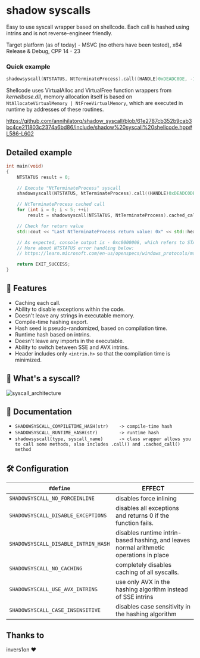 # shadow syscalls

Easy to use syscall wrapper based on shellcode. Each call is hashed using intrins and is not reverse-engineer friendly.

Target platform (as of today) - MSVC (no others have been tested), x64 Release & Debug, CPP 14 - 23

### Quick example
```cpp
shadowsyscall(NTSTATUS, NtTerminateProcess).call((HANDLE)0xDEADC0DE, -1);
```

Shellcode uses VirtualAlloc and VirtualFree function wrappers from *kernelbase.dll*, memory allocation itself is based on ```NtAllocateVirtualMemory | NtFreeVirtualMemory```, which are executed in runtime by addresses of these routines.

https://github.com/annihilatorq/shadow_syscall/blob/61e2787cb352b9cab3bc4ce211803c2374a6bd86/include/shadow%20syscall%20shellcode.hpp#L586-L602

## Detailed example

```cpp
int main(void)
{
    NTSTATUS result = 0;

    // Execute "NtTerminateProcess" syscall
    shadowsyscall(NTSTATUS, NtTerminateProcess).call((HANDLE)0xDEADC0DE, -1);

    // NtTerminateProcess cached call
    for (int i = 0; i < 5; ++i)
        result = shadowsyscall(NTSTATUS, NtTerminateProcess).cached_call((HANDLE)0xDEADC0DE, -1);

    // Check for return value
    std::cout << "Last NtTerminateProcess return value: 0x" << std::hex << result << '\n';

    // As expected, console output is - 0xc0000008, which refers to STATUS_INVALID_HANDLE
    // More about NTSTATUS error handling below:
    // https://learn.microsoft.com/en-us/openspecs/windows_protocols/ms-erref/596a1078-e883-4972-9bbc-49e60bebca55

    return EXIT_SUCCESS;
}
```

## 🚀 Features

- Caching each call.
- Ability to disable exceptions within the code.
- Doesn't leave any strings in executable memory.
- Compile-time hashing export.
- Hash seed is pseudo-randomized, based on compilation time.
- Runtime hash based on intrins.
- Doesn't leave any imports in the executable.
- Ability to switch between SSE and AVX intrins.
- Header includes only ```<intrin.h>``` so that the compilation time is minimized.

## 📜 What's a syscall?
![syscall_architecture](https://github.com/annihilatorq/shadow_syscall/assets/143023834/63f46089-a590-4c6b-aa60-447b536ece34)

## 📄 Documentation

- `SHADOWSYSCALL_COMPILETIME_HASH(str)    -> compile-time hash`
- `SHADOWSYSCALL_RUNTIME_HASH(str)        -> runtime hash`
- `shadowsyscall(type, syscall_name)      -> class wrapper allows you to call some methods, also includes .call() and .cached_call() method`

## 🛠️ Configuration

| `#define`                                 | EFFECT                                                                                  |
| ----------------------------------------- | --------------------------------------------------------------------------------------- |
| `SHADOWSYSCALL_NO_FORCEINLINE`            | disables force inlining                                                                 |
| `SHADOWSYSCALL_DISABLE_EXCEPTIONS`        | disables all exceptions and returns 0 if the function fails.                            |
| `SHADOWSYSCALL_DISABLE_INTRIN_HASH`       | disables runtime intrin-based hashing, and leaves normal arithmetic operations in place |
| `SHADOWSYSCALL_NO_CACHING`                | completely disables caching of all syscalls.                                            |
| `SHADOWSYSCALL_USE_AVX_INTRINS`           | use only AVX in the hashing algorithm instead of SSE intrins                            |
| `SHADOWSYSCALL_CASE_INSENSITIVE`          | disables case sensitivity in the hashing algorithm                                      |

## Thanks to
invers1on :heart:
